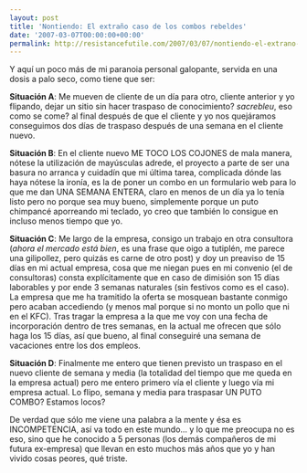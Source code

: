 ```yaml
---
layout: post
title: 'Nontiendo: El extraño caso de los combos rebeldes'
date: '2007-03-07T00:00:00+00:00'
permalink: http://resistancefutile.com/2007/03/07/nontiendo-el-extrano-caso-de-los-combos-rebeldes/
---
```

Y aquí un poco más de mi paranoia personal galopante, servida en una dosis a palo seco, como tiene que ser:

<span style="font-weight:bold;">Situación A</span>: Me mueven de cliente de un día para otro, cliente anterior y yo flipando, dejar un sitio sin hacer traspaso de conocimiento? <span style="font-style:italic;">sacrebleu</span>, eso como se come? al final después de que el cliente y yo nos quejáramos conseguimos dos días de traspaso después de una semana en el cliente nuevo.

<span style="font-weight:bold;">Situación B</span>: En el cliente nuevo ME TOCO LOS COJONES de mala manera, nótese la utilización de mayúsculas adrede, el proyecto a parte de ser una basura no arranca y cuidadín que mi última tarea, complicada dónde las haya nótese la ironía, es la de poner un combo en un formulario web para lo que me dan UNA SEMANA ENTERA, claro en menos de un día ya lo tenía listo pero no porque sea muy bueno, simplemente porque un puto chimpancé aporreando mi teclado, yo creo que también lo consigue en incluso menos tiempo que yo.

<span style="font-weight:bold;">Situación C</span>: Me largo de la empresa, consigo un trabajo en otra consultora (<span style="font-style:italic;">ahora el mercado está bien</span>, es una frase que oigo a tutiplén, me parece una gilipollez, pero quizás es carne de otro post) y doy un preaviso de 15 días en mi actual empresa, cosa que me niegan pues en mi convenio (el de consultoras) consta explícitamente que en caso de dimisión son 15 días laborables y por ende 3 semanas naturales (sin festivos como es el caso). La empresa que me ha tramitido la oferta se mosquean bastante conmigo pero acaban accediendo (y menos mal porque si no monto un pollo que ni en el KFC). Tras tragar la empresa a la que me voy con una fecha de incorporación dentro de tres semanas, en la actual me ofrecen que sólo haga los 15 días, así que bueno, al final conseguiré una semana de vacaciones entre los dos empleos.

<span style="font-weight:bold;">Situación D</span>: Finalmente me entero que tienen previsto un traspaso en el nuevo cliente de semana y media (la totalidad del tiempo que me queda en la empresa actual) pero me entero primero vía el cliente y luego vía mi empresa actual. Lo flipo, semana y media para traspasar UN PUTO COMBO? Estamos locos? 

De verdad que sólo me viene una palabra a la mente y ésa es INCOMPETENCIA, así va todo en este mundo... y lo que me preocupa no es eso, sino que he conocido a 5 personas (los demás compañeros de mi futura ex-empresa) que llevan en esto muchos más años que yo y han vivido cosas peores, qué triste.
